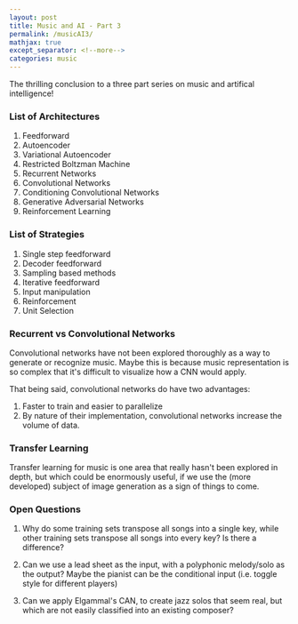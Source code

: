 ```yaml
---
layout: post
title: Music and AI - Part 3
permalink: /musicAI3/
mathjax: true
except_separator: <!--more-->
categories: music
---
```


The thrilling conclusion to a three part series on music and artifical intelligence!

<!--more-->

### List of Architectures

1. Feedforward
2. Autoencoder
3. Variational Autoencoder
4. Restricted Boltzman Machine
5. Recurrent Networks
6. Convolutional Networks
7. Conditioning Convolutional Networks
8. Generative Adversarial Networks
9. Reinforcement Learning

### List of Strategies

1. Single step feedforward
2. Decoder feedforward
3. Sampling based methods
4. Iterative feedforward
5. Input manipulation
6. Reinforcement
7. Unit Selection


### Recurrent vs Convolutional Networks

Convolutional networks have not been explored thoroughly as a way to generate or recognize music. Maybe this is because music representation is so complex that it's difficult to visualize how a CNN would apply. 

That being said, convolutional networks do have two advantages:
1. Faster to train and easier to parallelize
2. By nature of their implementation, convolutional networks increase the volume of data.

### Transfer Learning

Transfer learning for music is one area that really hasn't been explored in depth, but which could be enormously useful, if we use the (more developed) subject of image generation as a sign of things to come. 


### Open Questions

1. Why do some training sets transpose all songs into a single key, while other training sets transpose all songs into every key? Is there a difference?

2. Can we use a lead sheet as the input, with a polyphonic melody/solo as the output? Maybe the pianist can be the conditional input (i.e. toggle style for different players)

3. Can we apply Elgammal's CAN, to create jazz solos that seem real, but which are not easily classified into an existing composer?